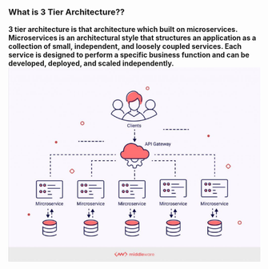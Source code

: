 ### What is 3 Tier Architecture??
**3 tier architecture is that architecture which built on microservices. Microservices is an architectural style that structures an application as a collection of small, independent, and loosely coupled services. Each service is designed to perform a specific business function and can be developed, deployed, and scaled independently.**
![alt text](image.png)


